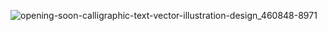 
![opening-soon-calligraphic-text-vector-illustration-design_460848-8971](https://github.com/Discord-Atolye/.github/assets/70329389/13ca1372-ac95-4b08-8598-963ac3a0951c)
